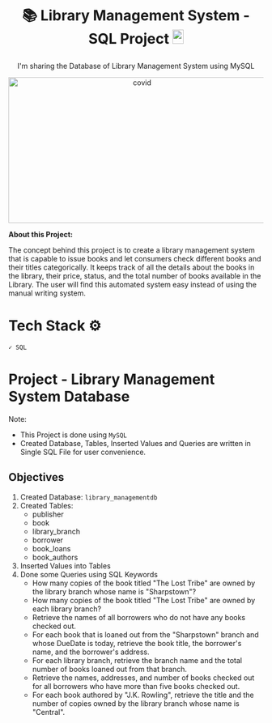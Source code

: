 # <p align="center">📚 Library Management System - SQL Project <img src="https://www.freeiconspng.com/thumbs/sql-server-icon-png/sql-server-icon-png-29.png" width="22" height="28"/></p>

<p align="center">I'm sharing the Database of Library Management System using MySQL</p>

<p align="center"><img src="https://www.skoolbeep.com/blog/wp-content/uploads/2020/12/WHAT-IS-THE-PURPOSE-OF-A-LIBRARY-MANAGEMENT-SYSTEM-min.png" alt="covid" width="512" height="288"/></p>

<b>About this Project:</b>

The concept behind this project is to create a library management system that is capable to issue books and let consumers check different books and their titles categorically. It keeps track of all the details about the books in the library, their price, status, and the total number of books available in the Library. The user will find this automated system easy instead of using the manual writing system.
       
# Tech Stack ⚙️

    ✓ SQL
    
# Project - Library Management System Database

Note:

- This Project is done using <code>MySQL</code>
- Created Database, Tables, Inserted Values and Queries are written in Single SQL File for user convenience.

<h2>Objectives</h2>

1. Created Database: <code>library_managementdb</code>
2. Created Tables:
    - publisher
    - book
    - library_branch
    - borrower
    - book_loans
    - book_authors
3. Inserted Values into Tables
4. Done some Queries using SQL Keywords
    - How many copies of the book titled "The Lost Tribe" are owned by the library branch whose name is "Sharpstown"?
    - How many copies of the book titled "The Lost Tribe" are owned by each library branch?
    - Retrieve the names of all borrowers who do not have any books checked out.
    - For each book that is loaned out from the "Sharpstown" branch and whose DueDate is today, retrieve the book title, the borrower's name, and the borrower's address.
    - For each library branch, retrieve the branch name and the total number of books loaned out from that branch.
    - Retrieve the names, addresses, and number of books checked out for all borrowers who have more than five books checked out.
    - For each book authored by "J.K. Rowling", retrieve the title and the number of copies owned by the library branch whose name is "Central".
